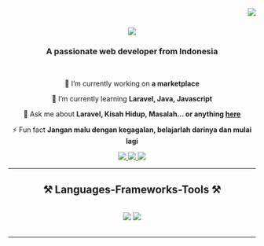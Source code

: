 <img align="right" src="https://visitor-badge.laobi.icu/badge?page_id=Nickyalief" />

<h1 align="center">
    <img src="https://readme-typing-svg.herokuapp.com/?font=Righteous&size=35&center=true&vCenter=true&width=500&height=70&duration=4000&lines=Hi+There!+👋;+I'm+Nicky+Alief!;" />
</h1>

<h3 align="center">A passionate web developer from Indonesia</h3>

<br/>

<div align="center">
 
 🔭 I’m currently working on **a marketplace**
 
 🌱 I’m currently learning **Laravel, Java, Javascript**

💬 Ask me about **Laravel, Kisah Hidup, Masalah... or anything [here](https://github.com/Nickyalief/Nickyalief/issues)**

⚡ Fun fact **Jangan malu dengan kegagalan, belajarlah darinya dan mulai lagi**

 </div>
 
<div align="center"> 
  <a href="mailto:nickyalief7@gmail.com">
    <img src="https://img.shields.io/badge/Gmail-333333?style=for-the-badge&logo=gmail&logoColor=red" />
  </a>
  <a href="https://www.instagram.com/nicky_alief/" target="_blank">
    <img src="https://img.shields.io/badge/Instagram-E1306C?style=for-the-badge&logo=instagram&logoColor=white" target="_blank" />
  </a>
  <a href="https://salesp07.github.io" target="_blank">
     <img src="https://img.shields.io/badge/Portfolio-FF5722?style=for-the-badge&logo=todoist&logoColor=white" target="_blank" /> <!-- sqlite, safari, google-chrome are other good icon options -->
  </a>
</div>

 <hr/>
 
<h2 align="center">⚒️ Languages-Frameworks-Tools ⚒️</h2>
<br/>
<div align="center">
    <img src="https://skillicons.dev/icons?i=react,bootstrap,html,css,vscode,github,figma,tailwind,git" />
    <img src="https://skillicons.dev/icons?i=nodejs,javascript,typescript,java,nextjs,mysql" /><br>
</div>

<br/>
<hr/>

<br/>
